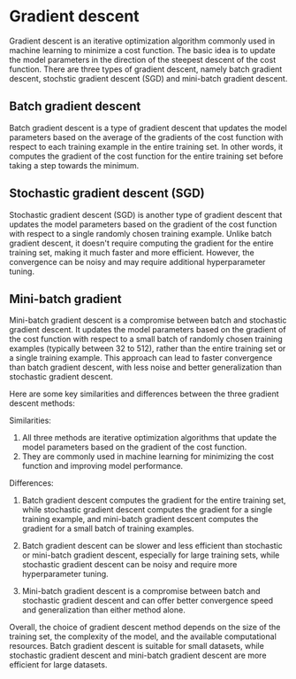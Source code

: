# Gradient descent

Gradient descent is an iterative optimization algorithm commonly used in machine learning to minimize a cost function. The basic idea is to update the model parameters in the direction of the steepest descent of the cost function. There are three types of gradient descent, namely batch gradient descent, stochstic gradient descent (SGD) and mini-batch gradient descent.

## Batch gradient descent

Batch gradient descent is a type of gradient descent that updates the model parameters based on the average of the gradients of the cost function with respect to each training example in the entire training set. In other words, it computes the gradient of the cost function for the entire training set before taking a step towards the minimum.

## Stochastic gradient descent (SGD)

Stochastic gradient descent (SGD) is another type of gradient descent that updates the model parameters based on the gradient of the cost function with respect to a single randomly chosen training example. Unlike batch gradient descent, it doesn't require computing the gradient for the entire training set, making it much faster and more efficient. However, the convergence can be noisy and may require additional hyperparameter tuning.

## Mini-batch gradient

Mini-batch gradient descent is a compromise between batch and stochastic gradient descent. It updates the model parameters based on the gradient of the cost function with respect to a small batch of randomly chosen training examples (typically between 32 to 512), rather than the entire training set or a single training example. This approach can lead to faster convergence than batch gradient descent, with less noise and better generalization than stochastic gradient descent.

Here are some key similarities and differences between the three gradient descent methods:

Similarities:

1. All three methods are iterative optimization algorithms that update the model parameters based on the gradient of the cost function.
2. They are commonly used in machine learning for minimizing the cost function and improving model performance.

Differences:

1. Batch gradient descent computes the gradient for the entire training set, while stochastic gradient descent computes the gradient for a single training example, and mini-batch gradient descent computes the gradient for a small batch of training examples.

2. Batch gradient descent can be slower and less efficient than stochastic or mini-batch gradient descent, especially for large training sets, while stochastic gradient descent can be noisy and require more hyperparameter tuning.

3. Mini-batch gradient descent is a compromise between batch and stochastic gradient descent and can offer better convergence speed and generalization than either method alone.

Overall, the choice of gradient descent method depends on the size of the training set, the complexity of the model, and the available computational resources. Batch gradient descent is suitable for small datasets, while stochastic gradient descent and mini-batch gradient descent are more efficient for large datasets.
